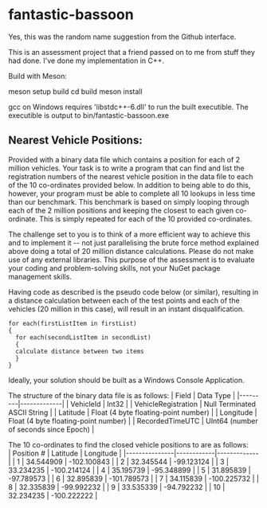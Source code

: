 # fantastic-bassoon
Yes, this was the random name suggestion from the Github interface.

This is an assessment project that a friend passed on to me from stuff they had done. I've done my implementation in C++.

Build with Meson:

meson setup build
cd build
meson install

gcc on Windows requires 'libstdc++-6.dll' to run the built executible.
The executible is output to bin/fantastic-bassoon.exe

## Nearest Vehicle Positions:

Provided with a binary data file which contains a position for each of 2 million vehicles. Your task is to write a program that can find and list the registration numbers of the nearest vehicle position in the data file to each of the 10 co-ordinates provided below. In addition to being able to do this, however, your program must be able to complete all 10 lookups in less time than our benchmark. This benchmark is based on simply looping through each of the 2 million positions and keeping the closest to each given co-ordinate. This is simply repeated for each of the 10 provided co-ordinates.

The challenge set to you is to think of a more efficient way to achieve this and to implement it -- not just parallelising the brute force method explained above doing a total of 20 million distance calculations. Please do not make use of any external libraries. This purpose of the assessment is to evaluate your coding and problem-solving skills, not your NuGet package management skills.

Having code as described is the pseudo code below (or similar), resulting in a distance calculation between each of the test points and each of the vehicles (20 million in this case), will result in an instant disqualification.
```
for each(firstListItem in firstList)
{
  for each(secondListItem in secondList)
  {
  calculate distance between two items
  }
}
```

Ideally, your solution should be built as a Windows Console Application.

The structure of the binary data file is as follows:
|  Field  |  Data Type  |
|---------|-------------|
|  VehicleId  |  Int32  |
|  VehicleRegistration  |  Null Terminated ASCII String  |
|  Latitude  |  Float (4 byte floating-point number)  |
|  Longitude  |  Float (4 byte floating-point number)  |
|  RecordedTimeUTC  |  UInt64 (number of seconds since Epoch)  |

The 10 co-ordinates to find the closed vehicle positions to are as follows:<br>
|  Position  #  |  Latitude  |  Longitude  |
|---------------|------------|-------------|
|  1  |  34.544909  |  -102.100843  |
|  2  |  32.345544  |  -99.123124  |
|  3  |  33.234235  |  -100.214124  |
|  4  |  35.195739  |  -95.348899  |
|  5  |  31.895839  |  -97.789573  |
|  6  |  32.895839  |  -101.789573  |
|  7  |  34.115839  |  -100.225732  |
|  8  |  32.335839  |  -99.992232  |
|  9  |  33.535339  |  -94.792232  |
|  10  |  32.234235  |  -100.222222  |
